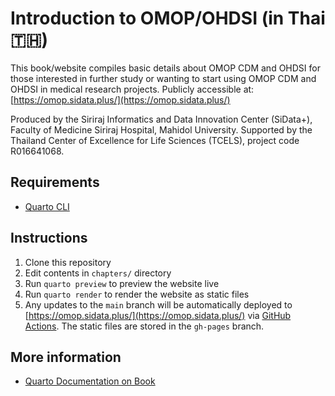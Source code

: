 # Introduction to OMOP/OHDSI (in Thai 🇹🇭)

This book/website compiles basic details about OMOP CDM and OHDSI for those interested in further study or wanting to start using OMOP CDM and OHDSI in medical research projects. Publicly accessible at: [https://omop.sidata.plus/](https://omop.sidata.plus/)

Produced by the Siriraj Informatics and Data Innovation Center (SiData+), Faculty of Medicine Siriraj Hospital, Mahidol University.
Supported by the Thailand Center of Excellence for Life Sciences (TCELS), project code R016641068.

## Requirements

- [Quarto CLI](https://quarto.org/docs/get-started/)

## Instructions

1. Clone this repository
2. Edit contents in `chapters/` directory
3. Run `quarto preview` to preview the website live
4. Run `quarto render` to render the website as static files
5. Any updates to the `main` branch will be automatically deployed to [https://omop.sidata.plus/](https://omop.sidata.plus/) via [GitHub Actions](https://github.com/sidataplus/omop-book/actions). The static files are stored in the `gh-pages` branch.

## More information

- [Quarto Documentation on Book](https://quarto.org/docs/books/)
